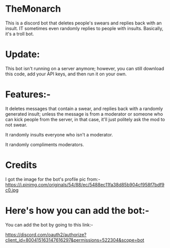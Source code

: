 # TheMonarch
  This is a discord bot that deletes people's swears and replies back with an insult. IT sometimes even randomly replies to people with insults. Basically, it's a troll bot.
# Update:
  This bot isn't running on a server anymore; however, you can still download this code, add your API keys, and then run it on your own.
# Features:-
It deletes messages that contain a swear, and replies back with a randomly generated insult; unless the message is from a moderator or someone who can kick people from the server, in that case, it'll just politely ask the mod to not swear.

  It randomly insults everyone who isn't a moderator.


  It randomly compliments moderators.

# Credits
 

  I got the image for the bot's profile pic from:- https://i.pinimg.com/originals/54/88/ec/5488ec11fa38d85b904cf958f7bdf9c0.jpg
  
  
# Here's how you can add the bot:-
  You can add the bot by going to this link:- 

  https://discord.com/oauth2/authorize?client_id=800415163147616297&permissions=522304&scope=bot

